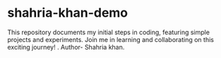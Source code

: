 # shahria-khan-demo
This repository documents my initial steps in coding, featuring simple projects and experiments. Join me in learning and collaborating on this exciting journey! .
Author- Shahria khan.
